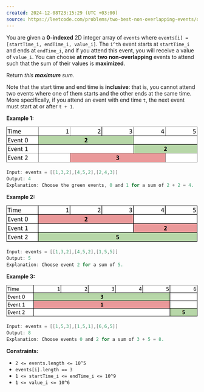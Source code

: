 ```yaml
---
created: 2024-12-08T23:15:29 (UTC +03:00)
source: https://leetcode.com/problems/two-best-non-overlapping-events/description/?envType=daily-question&envId=2024-12-08
---
```

You are given a **0-indexed** 2D integer array of `events` where `events[i] = [startTime_i, endTime_i, value_i]`. The `i^th` event starts at `startTime_i` and ends at `endTime_i`, and if you attend this event, you will receive a value of `value_i`. You can choose **at most** **two** **non-overlapping** events to attend such that the sum of their values is **maximized**.

Return _this **maximum** sum._

Note that the start time and end time is **inclusive**: that is, you cannot attend two events where one of them starts and the other ends at the same time. More specifically, if you attend an event with end time `t`, the next event must start at or after `t + 1`.


**Example 1:**

![img.png](img.png)

``` Java
Input: events = [[1,3,2],[4,5,2],[2,4,3]]
Output: 4
Explanation: Choose the green events, 0 and 1 for a sum of 2 + 2 = 4.
```


**Example 2:**

![img_1.png](img_1.png)

``` Java
Input: events = [[1,3,2],[4,5,2],[1,5,5]]
Output: 5
Explanation: Choose event 2 for a sum of 5.
```


**Example 3:**

![img_2.png](img_2.png)

``` Java
Input: events = [[1,5,3],[1,5,1],[6,6,5]]
Output: 8
Explanation: Choose events 0 and 2 for a sum of 3 + 5 = 8.
```


**Constraints:**

-   `2 <= events.length <= 10^5`
-   `events[i].length == 3`
-   `1 <= startTime_i <= endTime_i <= 10^9`
-   `1 <= value_i <= 10^6`
